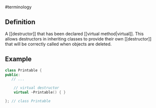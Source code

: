 #terminology

## Definition
A [[destructor]] that has been declared [[virtual method|virtual]]. This allows destructors in inheriting classes to provide their own [[destructor]] that will be correctly called when objects are deleted.

## Example
```cpp
class Printable {
public:
   // ...

    // virtual destructor
    virtual ~Printable() { }

}; // class Printable
```